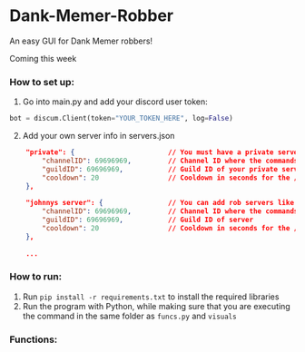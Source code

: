 # Dank-Memer-Robber
An easy GUI for Dank Memer robbers!


Coming this week

### How to set up:

1. Go into main.py and add your discord user token:
```py
bot = discum.Client(token="YOUR_TOKEN_HERE", log=False)
```
2. Add your own server info in servers.json
```json
    "private": {                       // You must have a private server. This is where balance checks and non interactive commands get executed
        "channelID": 69696969,         // Channel ID where the commands will be sent
        "guildID": 69696969,           // Guild ID of your private server
        "cooldown": 20                 // Cooldown in seconds for the /rob command
    },
    
    "johnnys server": {                // You can add rob servers like this and name them anything you want
        "channelID": 69696969,         // Channel ID where the commands will be sent
        "guildID": 69696969,           // Guild ID of server 
        "cooldown": 20                 // Cooldown in seconds for the /rob command
    },
    
    ...
```

### How to run:

1. Run `pip install -r requirements.txt` to install the required libraries
2. Run the program with Python, while making sure that you are executing the command in the same folder as `funcs.py` and `visuals`

### Functions:

